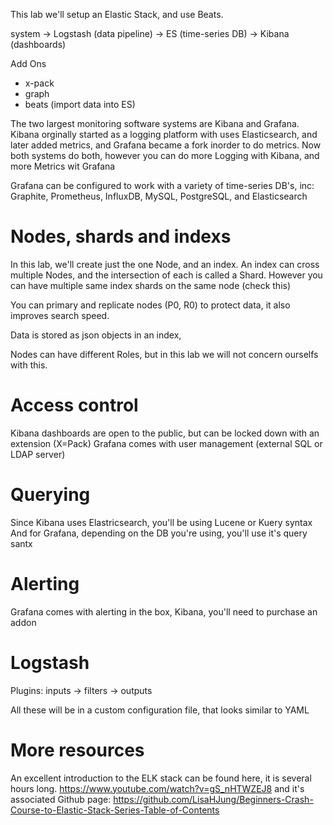 This lab we'll setup an Elastic Stack, and use Beats.

system ->  Logstash (data pipeline) -> ES (time-series DB)  -> Kibana (dashboards)

Add Ons
 
 - x-pack
 - graph
 - beats  (import data into ES)


The two largest monitoring software systems are Kibana and Grafana.
Kibana orginally started as a logging platform with uses Elasticsearch, and later added metrics, and Grafana became a fork inorder to do metrics.
Now both systems do both, however you can do more Logging with Kibana, and more Metrics wit Grafana

Grafana can be configured to work with a variety of time-series DB's, inc: Graphite, Prometheus, InfluxDB, MySQL, PostgreSQL, and Elasticsearch

# Nodes, shards and indexs

In this lab, we'll create just the one Node, and an index. An index can cross multiple Nodes, and the intersection of each is called a Shard. However you can have multiple same index shards on the same node (check this)

You can primary and replicate nodes (P0, R0) to protect data, it also improves search speed. 

Data is stored as json objects in an index, 

Nodes can have different Roles, but in this lab we will not concern ourselfs with this.


# Access control

Kibana dashboards are open to the public, but can be locked down with an extension (X=Pack)
Grafana comes with user management (external SQL or LDAP server)

# Querying

Since Kibana uses Elastricsearch, you'll be using Lucene or Kuery syntax
And for Grafana, depending on the DB you're using, you'll use it's query santx

# Alerting

Grafana comes with alerting in the box, Kibana, you'll need to purchase an addon

# Logstash

Plugins:   inputs  -> filters  -> outputs 

All these will be in a custom configuration file, that looks similar to YAML

# More resources
An excellent introduction to the ELK stack can be found here, it is several hours long. https://www.youtube.com/watch?v=gS_nHTWZEJ8  and it's associated Github page: https://github.com/LisaHJung/Beginners-Crash-Course-to-Elastic-Stack-Series-Table-of-Contents